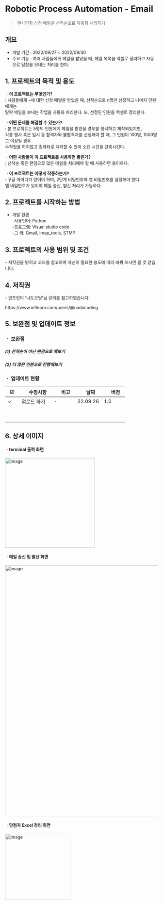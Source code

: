# Robotic Process Automation - Email
> 팬사인회 신청 메일을 선착순으로 자동화 처리하기   

## 개요

- 개발 기간 : 2022/09/27 ~ 2022/09/30
- 주요 기능 : 여러 사람들에게 메일을 받았을 때, 메일 목록을 엑셀로 정리하고 자동으로 답장을 보내는 처리를 한다.


## 1. 프로젝트의 목적 및 용도   
  <b>ㆍ이 프로젝트는 무엇인가?</b><br/>
   : 사람들에게 ~에 대한 신청 메일을 받았을 때, 선착순으로 n명만 선정하고 나머지 인원에게는<br>
    탈락 메일을 보내는 작업을 자동화 처리한다. 또, 선정된 인원을 엑셀로 정리한다.<br>
   
  
  <b>ㆍ어떤 문제를 해결할 수 있는가?</b> <br>
   : 본 프로젝트는 5명의 인원에게 메일을 받았을 경우를 생각하고 제작되었지만, <br>
    각종 행사 혹은 입시 등 합격자와 불합격자를 선정해야 할 때, 그 인원이 100명, 1000명 그 이상일 경우 <br>
    수작업을 하지않고 컴퓨터로 처리할 수 있어 소요 시간을 단축시킨다. <br>


  <b>ㆍ어떤 사람들이 이 프로젝트를 사용하면 좋은가?</b> <br>
   : 선착순 혹은 랜덤으로 많은 메일을 처리해야 할 때 사용하면 용이하다. <br>
  
  
  <b>ㆍ이 프로젝트는 어떻게 작동하는가?</b> <br>
   : 구글 아이디가 있어야 하며, 2단계 비밀번호와 앱 비밀번호를 설정해야 한다. <br>
    앱 비밀번호가 있어야 메일 송신, 발신 처리가 가능하다. <br>
  
  

## 2. 프로젝트를 시작하는 방법
  * 개발 환경 <br>
   -사용언어: Python <br>
   -프로그램: Visual studio code <br>
   -그 외: Gmail, imap_tools, STMP
   
   
## 3. 프로젝트의 사용 범위 및 조건
  <p>- 저작권을 밝히고 코드를 참고하여 자신이 필요한 용도에 따라 바꿔 쓰시면 될 것 같습니다.</p>


## 4. 저작권
  <p>- 인프런의 '나도코딩'님 강의를 참고하였습니다.</p>
  <p>https://www.inflearn.com/users/@nadocoding</p>



## 5. 보완점 및 업데이트 정보
 ### ㆍ 보완점
##### (1) 선착순이 아닌 랜덤으로 해보기 
##### (2) 더 많은 인원으로 진행해보기


 ### ㆍ 업데이트 현황
☑　|　수정사항　|　비고　|　날짜　|　버전　|
---|---|---|---|---|
✓|업로드 하기|-|22.09.26|1.0|
　|　|　|　|　|
　|　|　|　|　|


   
## 6. 상세 이미지

<h4>ㆍterminal 출력 화면</h4>

<img width="296" alt="image" src="https://user-images.githubusercontent.com/113402301/192226583-61e9d741-da91-4ffb-951b-4d6b499b2ccd.png">



<h4>ㆍ메일 송신 및 발신 화면</h4>

<img width="827" alt="image" src="https://user-images.githubusercontent.com/113402301/192226831-199eecca-7705-4c0d-a54c-edc38a8cab6c.png">


<h4>ㆍ당첨자 Excel 정리 화면</h4>

<img width="218" alt="image" src="https://user-images.githubusercontent.com/113402301/192226686-de0dc1ca-49d2-433c-aecc-1f8b768adcb3.png">
